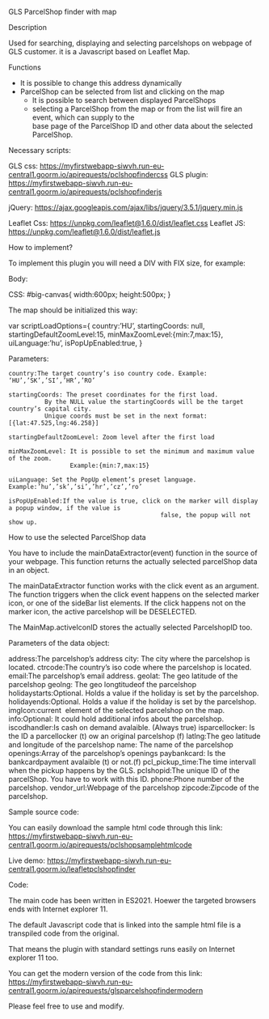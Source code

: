 GLS ParcelShop finder with map

Description

Used for searching, displaying and selecting parcelshops on webpage of GLS customer.
it is a Javascript based on Leaflet Map.

Functions

- lt is possible to change this address dynamically
- ParcelShop can be selected from list and clicking on the map
  - lt is possible to search between displayed ParcelShops
  - selecting a ParcelShop from the map or from the list will fire an event, which can supply to the  
     base page of the ParcelShop ID and other data about the selected ParcelShop.

Necessary scripts:

GLS css: https://myfirstwebapp-siwvh.run-eu-central1.goorm.io/apirequests/pclshopfindercss
GLS plugin: https://myfirstwebapp-siwvh.run-eu-central1.goorm.io/apirequests/pclshopfinderjs

jQuery: https://ajax.googleapis.com/ajax/libs/jquery/3.5.1/jquery.min.js

Leaflet Css: https://unpkg.com/leaflet@1.6.0/dist/leaflet.css
Leaflet JS: https://unpkg.com/leaflet@1.6.0/dist/leaflet.js

How to implement?

To implement this plugin you will need a DIV with FIX size, for example:

Body:

<div id=”big-canvas”></div>
CSS:
#big-canvas{
	width:600px;
	height:500px;
	       }

The map should be initialized this way:

var scriptLoadOptions={
country:’HU’,
startingCoords: null,
startingDefaultZoomLevel:15,
minMaxZoomLevel:{min:7,max:15},
uiLanguage:’hu’,
isPopUpEnabled:true,
}

Parameters:

    country:The target country’s iso country code. Example: ‘HU’,’SK’,’SI’,’HR’,’RO’

    startingCoords: The preset coordinates for the first load.
    		  By the NULL value the startingCoords will be the target country’s capital city.
    		  Unique coords must be set in the next format: [{lat:47.525,lng:46.258}]

    startingDefaultZoomLevel: Zoom level after the first load

    minMaxZoomLevel: It is possible to set the minimum and maximum value of the zoom.
    		         Example:{min:7,max:15}

    uiLanguage: Set the PopUp element’s preset language. Example:’hu’,’sk’,’si’,’hr’,’cz’,’ro’

    isPopUpEnabled:If the value is true, click on the marker will display a popup window, if the value is
                                              false, the popup will not show up.

How to use the selected ParcelShop data

You have to include the mainDataExtractor(event) function in the source of your webpage. This function returns the actually selected parcelShop data in an object.

The mainDataExtractor function works with the click event as an argument.
The function triggers when the click event happens on the selected marker icon, or one of the sideBar list elements.
If the click happens not on the marker icon, the active parcelshop will be DESELECTED.

The MainMap.activeIconID stores the actually selected ParcelshopID too.

Parameters of the data object:

address:The parcelshop’s address
city: The city where the parcelshop is located.
ctrcode:The country’s iso code where the parcelshop is located.
email:The parcelshop’s email address.
geolat: The geo latitude of the parcelshop
geolng: The geo longtitudeof the parcelshop
holidaystarts:Optional. Holds a value if the holiday is set by the parcelshop.
holidayends:Optional. Holds a value if the holiday is set by the parcelshop.
imgIcon:current <img> element of the selected parcelshop on the map.
info:Optional: It could hold additional infos about the parcelshop.
iscodhandler:Is cash on demand avalaible. (Always true)
isparcellocker: Is the ID a parcellocker (t) ow an original parcelshop (f)
latlng:The geo latitude and longitude of the parcelshop
name: The name of the parcelshop
openings:Array of the parcelshop’s openings
paybankcard: Is the bankcardpayment avalaible (t) or not.(f)
pcl_pickup_time:The time intervall when the pickup happens by the GLS.
pclshopid:The unique ID of the parcelShop. You have to work with this ID.
phone:Phone number of the parcelshop.
vendor_url:Webpage of the parcelshop
zipcode:Zipcode of the parcelshop.

Sample source code:

You can easily download the sample html code through this link:
https://myfirstwebapp-siwvh.run-eu-central1.goorm.io/apirequests/pclshopsamplehtmlcode

Live demo:
https://myfirstwebapp-siwvh.run-eu-central1.goorm.io/leafletpclshopfinder

Code:

The main code has been written in ES2021. Hoewer the targeted browsers ends with Internet explorer 11.

The default Javascript code that is linked into the sample html file is a transpiled code from the original.

That means the plugin with standard settings runs easily on Internet explorer 11 too.

You can get the modern version of the code from this link:
https://myfirstwebapp-siwvh.run-eu-central1.goorm.io/apirequests/glsparcelshopfindermodern

Please feel free to use and modify.
